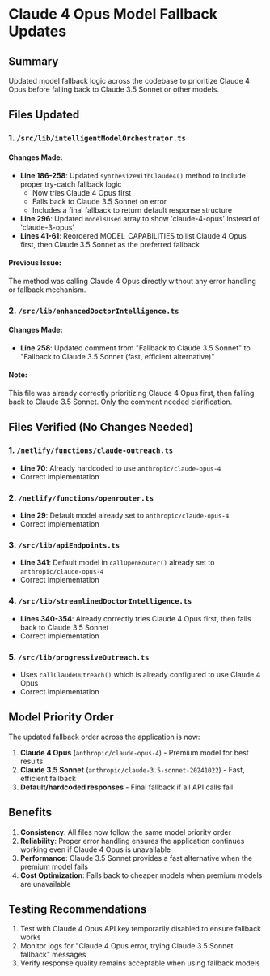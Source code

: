# Claude 4 Opus Model Fallback Updates

## Summary
Updated model fallback logic across the codebase to prioritize Claude 4 Opus before falling back to Claude 3.5 Sonnet or other models.

## Files Updated

### 1. `/src/lib/intelligentModelOrchestrator.ts`

#### Changes Made:
- **Line 186-258**: Updated `synthesizeWithClaude4()` method to include proper try-catch fallback logic
  - Now tries Claude 4 Opus first
  - Falls back to Claude 3.5 Sonnet on error
  - Includes a final fallback to return default response structure
- **Line 296**: Updated `modelsUsed` array to show 'claude-4-opus' instead of 'claude-3-opus'
- **Lines 41-61**: Reordered MODEL_CAPABILITIES to list Claude 4 Opus first, then Claude 3.5 Sonnet as the preferred fallback

#### Previous Issue:
The method was calling Claude 4 Opus directly without any error handling or fallback mechanism.

### 2. `/src/lib/enhancedDoctorIntelligence.ts`

#### Changes Made:
- **Line 258**: Updated comment from "Fallback to Claude 3.5 Sonnet" to "Fallback to Claude 3.5 Sonnet (fast, efficient alternative)"

#### Note:
This file was already correctly prioritizing Claude 4 Opus first, then falling back to Claude 3.5 Sonnet. Only the comment needed clarification.

## Files Verified (No Changes Needed)

### 1. `/netlify/functions/claude-outreach.ts`
- **Line 70**: Already hardcoded to use `anthropic/claude-opus-4`
- Correct implementation

### 2. `/netlify/functions/openrouter.ts`
- **Line 29**: Default model already set to `anthropic/claude-opus-4`
- Correct implementation

### 3. `/src/lib/apiEndpoints.ts`
- **Line 341**: Default model in `callOpenRouter()` already set to `anthropic/claude-opus-4`
- Correct implementation

### 4. `/src/lib/streamlinedDoctorIntelligence.ts`
- **Lines 340-354**: Already correctly tries Claude 4 Opus first, then falls back to Claude 3.5 Sonnet
- Correct implementation

### 5. `/src/lib/progressiveOutreach.ts`
- Uses `callClaudeOutreach()` which is already configured to use Claude 4 Opus
- Correct implementation

## Model Priority Order

The updated fallback order across the application is now:

1. **Claude 4 Opus** (`anthropic/claude-opus-4`) - Premium model for best results
2. **Claude 3.5 Sonnet** (`anthropic/claude-3.5-sonnet-20241022`) - Fast, efficient fallback
3. **Default/hardcoded responses** - Final fallback if all API calls fail

## Benefits

1. **Consistency**: All files now follow the same model priority order
2. **Reliability**: Proper error handling ensures the application continues working even if Claude 4 Opus is unavailable
3. **Performance**: Claude 3.5 Sonnet provides a fast alternative when the premium model fails
4. **Cost Optimization**: Falls back to cheaper models when premium models are unavailable

## Testing Recommendations

1. Test with Claude 4 Opus API key temporarily disabled to ensure fallback works
2. Monitor logs for "Claude 4 Opus error, trying Claude 3.5 Sonnet fallback" messages
3. Verify response quality remains acceptable when using fallback models